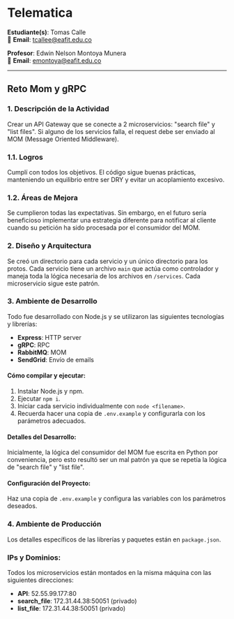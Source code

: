 # Telematica

**Estudiante(s)**: Tomas Calle  
📧 **Email**: tcallee@eafit.edu.co

**Profesor**: Edwin Nelson Montoya Munera  
📧 **Email**: emontoya@eafit.edu.co

---

## Reto Mom y gRPC

### 1. Descripción de la Actividad

Crear un API Gateway que se conecte a 2 microservicios: "search file" y "list files". Si alguno de los servicios falla, el request debe ser enviado al MOM (Message Oriented Middleware).

### 1.1. Logros

Cumplí con todos los objetivos. El código sigue buenas prácticas, manteniendo un equilibrio entre ser DRY y evitar un acoplamiento excesivo.

### 1.2. Áreas de Mejora

Se cumplieron todas las expectativas. Sin embargo, en el futuro sería beneficioso implementar una estrategia diferente para notificar al cliente cuando su petición ha sido procesada por el consumidor del MOM.

### 2. Diseño y Arquitectura

Se creó un directorio para cada servicio y un único directorio para los protos. Cada servicio tiene un archivo `main` que actúa como controlador y maneja toda la lógica necesaria de los archivos en `/services`. Cada microservicio sigue este patrón.

### 3. Ambiente de Desarrollo

Todo fue desarrollado con Node.js y se utilizaron las siguientes tecnologías y librerías:

- **Express**: HTTP server
- **gRPC**: RPC
- **RabbitMQ**: MOM
- **SendGrid**: Envío de emails

#### Cómo compilar y ejecutar:

1. Instalar Node.js y npm.
2. Ejecutar `npm i`.
3. Iniciar cada servicio individualmente con `node <filename>`.
4. Recuerda hacer una copia de `.env.example` y configurarla con los parámetros adecuados.

#### Detalles del Desarrollo:

Inicialmente, la lógica del consumidor del MOM fue escrita en Python por conveniencia, pero esto resultó ser un mal patrón ya que se repetía la lógica de "search file" y "list file".

#### Configuración del Proyecto:

Haz una copia de `.env.example` y configura las variables con los parámetros deseados.

### 4. Ambiente de Producción

Los detalles específicos de las librerías y paquetes están en `package.json`.

### IPs y Dominios:

Todos los microservicios están montados en la misma máquina con las siguientes direcciones:

- **API**: 52.55.99.177:80
- **search_file**: 172.31.44.38:50051 (privado)
- **list_file**: 172.31.44.38:50051 (privado)


